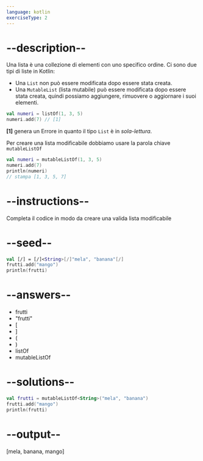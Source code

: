 ```yaml
---
language: kotlin
exerciseType: 2
---
```


# --description--

Una lista è una collezione di elementi con uno specifico ordine.
Ci sono due tipi di liste in Kotlin:

- Una `List` non può essere modificata dopo essere stata creata.
- Una `MutableList` (lista mutabile) può essere modificata dopo essere stata creata, quindi possiamo aggiungere, rimuovere o aggiornare i suoi elementi.

```kotlin
val numeri = listOf(1, 3, 5)
numeri.add(7) // [1]
```
__[1]__ genera un Errore in quanto il tipo `List` è in _sola-lettura_.

Per creare una lista modificabile dobbiamo usare la parola chiave `mutableListOf`
```kotlin
val numeri = mutableListOf(1, 3, 5)
numeri.add(7)
println(numeri)
// stampa [1, 3, 5, 7]
```

# --instructions--

Completa il codice in modo da creare una valida lista modificabile

# --seed--

```kotlin
val [/] = [/]<String>[/]"mela", "banana"[/]
frutti.add("mango")
println(frutti)
```

# --answers--

- frutti
- "frutti"
- [
- ]
- (
- )
- listOf
- mutableListOf

# --solutions--

```kotlin
val frutti = mutableListOf<String>("mela", "banana")
frutti.add("mango")
println(frutti)
```

# --output--

[mela, banana, mango]
